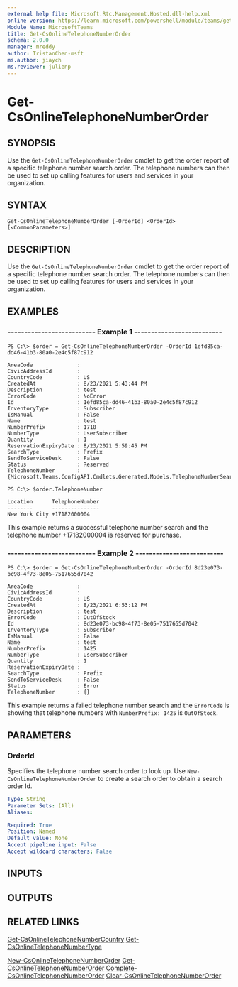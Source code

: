 ```yaml
---
external help file: Microsoft.Rtc.Management.Hosted.dll-help.xml
online version: https://learn.microsoft.com/powershell/module/teams/get-csonlinetelephonenumberorder
Module Name: MicrosoftTeams
title: Get-CsOnlineTelephoneNumberOrder
schema: 2.0.0
manager: mreddy
author: TristanChen-msft
ms.author: jiaych
ms.reviewer: julienp
---
```


# Get-CsOnlineTelephoneNumberOrder

## SYNOPSIS
Use the `Get-CsOnlineTelephoneNumberOrder` cmdlet to get the order report of a specific telephone number search order. The telephone numbers can then be used to set up calling features for users and services in your organization.

## SYNTAX

```
Get-CsOnlineTelephoneNumberOrder [-OrderId] <OrderId> [<CommonParameters>]
```

## DESCRIPTION

Use the `Get-CsOnlineTelephoneNumberOrder` cmdlet to get the order report of a specific telephone number search order. The telephone numbers can then be used to set up calling features for users and services in your organization.


## EXAMPLES

### -------------------------- Example 1 --------------------------
```
PS C:\> $order = Get-CsOnlineTelephoneNumberOrder -OrderId 1efd85ca-dd46-41b3-80a0-2e4c5f87c912

AreaCode              :
CivicAddressId        :
CountryCode           : US
CreatedAt             : 8/23/2021 5:43:44 PM
Description           : test
ErrorCode             : NoError
Id                    : 1efd85ca-dd46-41b3-80a0-2e4c5f87c912
InventoryType         : Subscriber
IsManual              : False
Name                  : test
NumberPrefix          : 1718
NumberType            : UserSubscriber
Quantity              : 1
ReservationExpiryDate : 8/23/2021 5:59:45 PM
SearchType            : Prefix
SendToServiceDesk     : False
Status                : Reserved
TelephoneNumber       : {Microsoft.Teams.ConfigAPI.Cmdlets.Generated.Models.TelephoneNumberSearchResult}

PS C:\> $order.TelephoneNumber

Location      TelephoneNumber
--------      ---------------
New York City +17182000004
```

This example returns a successful telephone number search and the telephone number +17182000004 is reserved for purchase.

### -------------------------- Example 2 --------------------------
```
PS C:\> $order = Get-CsOnlineTelephoneNumberOrder -OrderId 8d23e073-bc98-4f73-8e05-7517655d7042

AreaCode              :
CivicAddressId        :
CountryCode           : US
CreatedAt             : 8/23/2021 6:53:12 PM
Description           : test
ErrorCode             : OutOfStock
Id                    : 8d23e073-bc98-4f73-8e05-7517655d7042
InventoryType         : Subscriber
IsManual              : False
Name                  : test
NumberPrefix          : 1425
NumberType            : UserSubscriber
Quantity              : 1
ReservationExpiryDate :
SearchType            : Prefix
SendToServiceDesk     : False
Status                : Error
TelephoneNumber       : {}
```

This example returns a failed telephone number search and the `ErrorCode` is showing that telephone numbers with `NumberPrefix: 1425` is `OutOfStock`.


## PARAMETERS

### OrderId
Specifies the telephone number search order to look up. Use `New-CsOnlineTelephoneNumberOrder` to create a search order to obtain a search order Id.

```yaml
Type: String
Parameter Sets: (All)
Aliases: 

Required: True
Position: Named
Default value: None
Accept pipeline input: False
Accept wildcard characters: False
```

## INPUTS

## OUTPUTS

## RELATED LINKS

[Get-CsOnlineTelephoneNumberCountry](Get-CsOnlineTelephoneNumberCountry.md)
[Get-CsOnlineTelephoneNumberType](Get-CsOnlineTelephoneNumberType.md)

[New-CsOnlineTelephoneNumberOrder](New-CsOnlineTelephoneNumberOrder.md)
[Get-CsOnlineTelephoneNumberOrder](Get-CsOnlineTelephoneNumberOrder.md)
[Complete-CsOnlineTelephoneNumberOrder](Complete-CsOnlineTelephoneNumberOrder.md)
[Clear-CsOnlineTelephoneNumberOrder](Clear-CsOnlineTelephoneNumberOrder.md)
